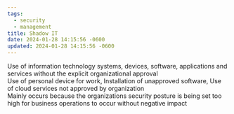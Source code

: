 ```yaml
---
tags:
  - security
  - management
title: Shadow IT
date: 2024-01-28 14:15:56 -0600
updated: 2024-01-28 14:15:56 -0600
---
```


Use of information technology systems, devices, software, applications and services without the explicit organizational approval  
Use of personal device for work, Installation of unapproved software, Use of cloud services not approved by organization  
Mainly occurs because the organizations security posture is being set too high for business operations to occur without negative impact
